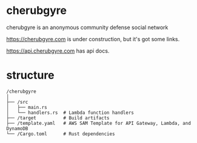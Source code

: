 # cherubgyre
cherubgyre is an anonymous community defense social network

https://cherubgyre.com is under construction, but it's got some links.

https://api.cherubgyre.com has api docs.

# structure
```
/cherubgyre
│
├── /src
│   ├── main.rs
│   └── handlers.rs  # Lambda function handlers
├── /target          # Build artifacts
├── /template.yaml   # AWS SAM Template for API Gateway, Lambda, and DynamoDB
└── /Cargo.toml      # Rust dependencies
```